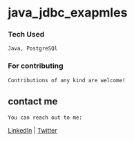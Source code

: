 # java_jdbc_exapmles

### Tech Used
    Java, PostgreSQl
    
### For contributing
    Contributions of any kind are welcome!
    
## contact me
    You can reach out to me: 
[LinkedIn](https://www.linkedin.com/in/kpiyush04/) | [Twitter](https://twitter.com/kpiyush04/)
